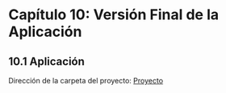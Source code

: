 # Capítulo 10:  Versión Final de la Aplicación
## 10.1 Aplicación
Dirección de la carpeta del proyecto: [Proyecto](https://github.com/N4VHI/Proyecto_DBD)
